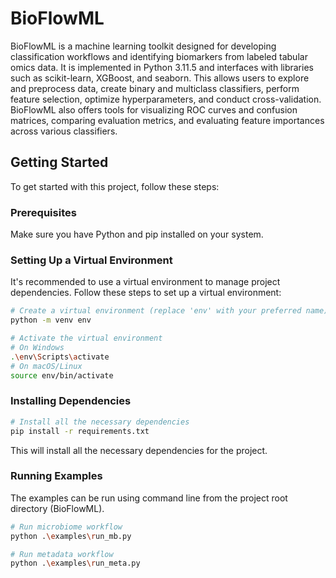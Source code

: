 # BioFlowML

BioFlowML is a machine learning toolkit designed for developing classification workflows and identifying biomarkers from labeled tabular omics data. It is implemented in Python 3.11.5 and interfaces with libraries such as scikit-learn, XGBoost, and seaborn. This allows users to explore and preprocess data, create binary and multiclass classifiers, perform feature selection, optimize hyperparameters, and conduct cross-validation. BioFlowML also offers tools for visualizing ROC curves and confusion matrices, comparing evaluation metrics, and evaluating feature importances across various classifiers.

## Getting Started

To get started with this project, follow these steps:

### Prerequisites

Make sure you have Python and pip installed on your system.

### Setting Up a Virtual Environment

It's recommended to use a virtual environment to manage project dependencies. Follow these steps to set up a virtual environment:

```bash
# Create a virtual environment (replace 'env' with your preferred name)
python -m venv env

# Activate the virtual environment
# On Windows
.\env\Scripts\activate
# On macOS/Linux
source env/bin/activate
```

### Installing Dependencies

```bash
# Install all the necessary dependencies
pip install -r requirements.txt
```
This will install all the necessary dependencies for the project.

### Running Examples

The examples can be run using command line from the project root directory (BioFlowML).

```bash
# Run microbiome workflow
python .\examples\run_mb.py

# Run metadata workflow
python .\examples\run_meta.py
```

